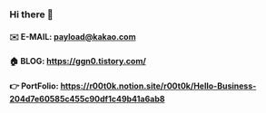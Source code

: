 ### Hi there 👋

#### ✉️ E-MAIL: payload@kakao.com
#### 🏠 BLOG: https://ggn0.tistory.com/
#### 👉 PortFolio: https://r00t0k.notion.site/r00t0k/Hello-Business-204d7e60585c455c90df1c49b41a6ab8
<!--
**artists2/artists2** is a ✨ _special_ ✨ repository because its `README.md` (this file) appears on your GitHub profile.

Here are some ideas to get you started:

- 🔭 I’m currently working on ...
- 🌱 I’m currently learning ...
- 👯 I’m looking to collaborate on ...
- 🤔 I’m looking for help with ...
- 💬 Ask me about ...
- 📫 How to reach me: ...
- 😄 Pronouns: ...
- ⚡ Fun fact: ...
-->
